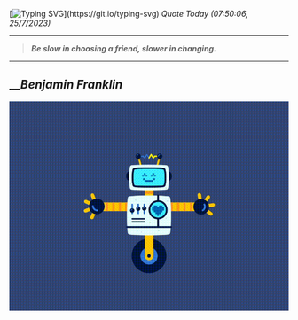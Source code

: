 [![Typing SVG](https://readme-typing-svg.herokuapp.com?font=Press+Start+2P&color=C2F784&size=35&width=900&height=100&lines=Hello+World%2C+I'm+Hung+!)](https://git.io/typing-svg) 
_Quote Today (07:50:06, 25/7/2023)_
___
>**_Be slow in choosing a friend, slower in changing._**
___

## __**_Benjamin Franklin_**

![RobotDance](src/assets/images/robot-dancing-dribble.gif?style=center)
